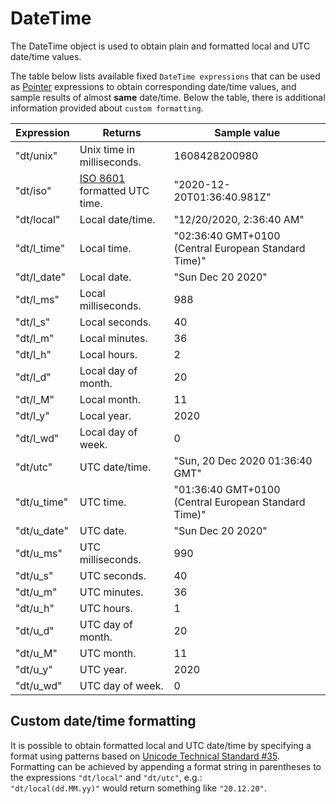 # DateTime

The DateTime object is used to obtain plain and formatted local and UTC date/time values.  

The table below lists available fixed `DateTime expressions` that can be used as [Pointer] expressions to obtain corresponding date/time values, and sample results of almost **same** date/time. Below the table, there is additional information provided about `custom formatting`.

|Expression|Returns|Sample value|
|----------|-------|-------|
|"dt/unix"|Unix time in milliseconds.|1608428200980|
|"dt/iso"|[ISO 8601][iso] formatted UTC time.|"2020-12-20T01:36:40.981Z"|
|"dt/local"|Local date/time.|"12/20/2020, 2:36:40 AM"|
|"dt/l_time"|Local time.|"02:36:40 GMT+0100 (Central European Standard Time)"|
|"dt/l_date"|Local date.|"Sun Dec 20 2020"|
|"dt/l_ms"|Local milliseconds.|988|
|"dt/l_s"|Local seconds.|40|
|"dt/l_m"|Local minutes.|36|
|"dt/l_h"|Local hours.|2|
|"dt/l_d"|Local day of month.|20|
|"dt/l_M"|Local month. |11|
|"dt/l_y"|Local year.|2020|
|"dt/l_wd"|Local day of week.|0|
|"dt/utc"|UTC date/time.|"Sun, 20 Dec 2020 01:36:40 GMT"|
|"dt/u_time"|UTC time.|"01:36:40 GMT+0100 (Central European Standard Time)"|
|"dt/u_date"|UTC date.|"Sun Dec 20 2020"|
|"dt/u_ms"|UTC milliseconds.|990|
|"dt/u_s"|UTC seconds.|40|
|"dt/u_m"|UTC minutes.|36|
|"dt/u_h"|UTC hours.|1|
|"dt/u_d"|UTC day of month.|20|
|"dt/u_M"|UTC month.|11|
|"dt/u_y"|UTC year.|2020|
|"dt/u_wd"|UTC day of week.|0|

## Custom date/time formatting

It is possible to obtain formatted local and UTC date/time by specifying a format using patterns based on [Unicode Technical Standard #35][uts35].  
Formatting can be achieved by appending a format string in parentheses to the expressions `"dt/local"` and `"dt/utc"`, e.g.:  
`"dt/local(dd.MM.yy)"` would return something like `"20.12.20"`.


[iso]: https://www.w3.org/TR/NOTE-datetime

[Pointer]: Pointer.md

[uts35]: https://www.unicode.org/reports/tr35/tr35-dates.html#Date_Field_Symbol_Table